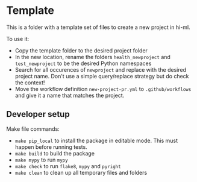 # Template

This is a folder with a template set of files to create a new project in hi-ml.

To use it:

* Copy the template folder to the desired project folder
* In the new location, rename the folders `health_newproject` and `test_newproject` to be the desired Python namespaces
* Search for all occurences of `newproject` and replace with the desired project name. Don't use a simple query/replace
  strategy but do check the context!
* Move the workflow definition `new-project-pr.yml` to `.github/workflows` and give it a name that matches the project.

## Developer setup

Make file commands:

* `make pip_local` to install the package in editable mode. This must happen before running tests.
* `make build` to build the package
* `make mypy` to run `mypy`
* `make check` to run `flake8`, `mypy` and `pyright`
* `make clean` to clean up all temporary files and folders
